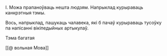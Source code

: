 
І.
Можа прапаноўваць нешта людзям. Напрыклад курыраваць канкрэтныя тэмы.

Вось, напрыклад, пашукаць чалавека, які б пачаў курыраваць тусоўку па напісанні вікіпедыйных артыкулаў.

Тэма багатая


[[@ вольная Мова]]